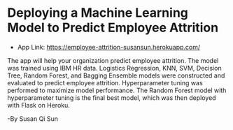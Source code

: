 # Deploying a Machine Learning Model to Predict Employee Attrition
            
- App Link: https://employee-attrition-susansun.herokuapp.com/        

The app will help your organization predict employee attrition. The model was trained using IBM HR data. Logistics Regression, KNN, SVM, Decision Tree, Random Forest, and Bagging Ensemble models were constructed and evaluated to predict employee attrition. Hyperparameter tuning was performed to maximize model performance. The Random Forest model with hyperparameter tuning is the final best model, which was then deployed with Flask on Heroku. 

-By Susan Qi Sun
